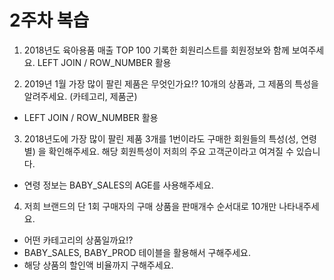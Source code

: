 # 2주차 복습 

1) 2018년도 육아용품 매출 TOP 100 기록한 회원리스트를 회원정보와 함께 보여주세요. 
LEFT JOIN / ROW_NUMBER 활용 
   
   
2) 2019년 1월 가장 많이 팔린 제품은 무엇인가요!? 10개의 상품과, 그 제품의 특성을 알려주세요. (카테고리, 제품군)
* LEFT JOIN / ROW_NUMBER 활용 
   
    
3) 2018년도에 가장 많이 팔린 제품 3개를 1번이라도 구매한 회원들의 특성(성, 연령별) 을 확인해주세요. 
해당 회원특성이 저희의 주요 고객군이라고 여겨질 수 있습니다. 
- 연령 정보는 BABY_SALES의 AGE를 사용해주세요.

4) 저희 브랜드의 단 1회 구매자의 구매 상품을 판매개수 순서대로 10개만 나타내주세요. 
- 어떤 카테고리의 상품일까요!? 
- BABY_SALES, BABY_PROD 테이블을 활용해서 구해주세요.  
- 해당 상품의 할인액 비율까지 구해주세요. 
